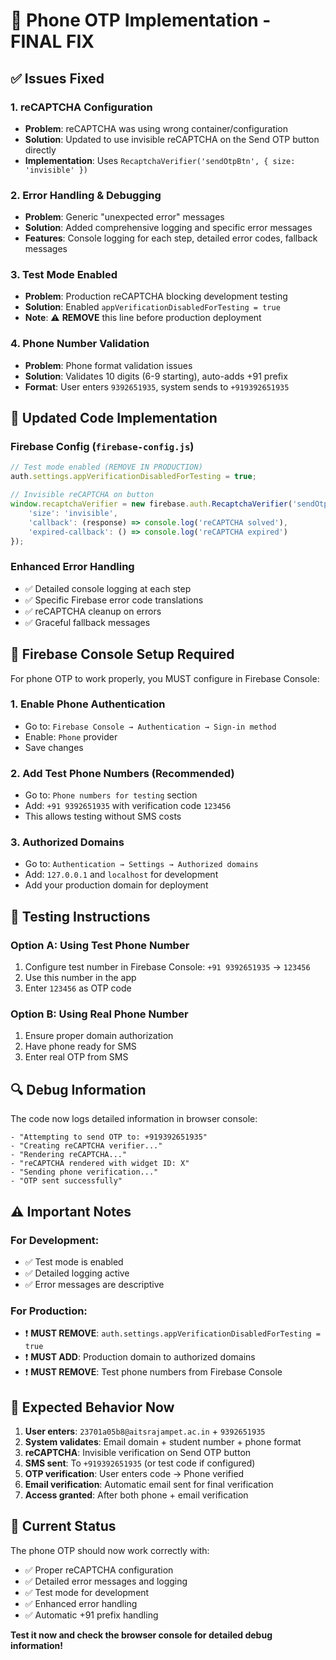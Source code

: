 # 🔧 Phone OTP Implementation - FINAL FIX

## ✅ **Issues Fixed**

### 1. **reCAPTCHA Configuration**
- **Problem**: reCAPTCHA was using wrong container/configuration
- **Solution**: Updated to use invisible reCAPTCHA on the Send OTP button directly
- **Implementation**: Uses `RecaptchaVerifier('sendOtpBtn', { size: 'invisible' })`

### 2. **Error Handling & Debugging**
- **Problem**: Generic "unexpected error" messages
- **Solution**: Added comprehensive logging and specific error messages
- **Features**: Console logging for each step, detailed error codes, fallback messages

### 3. **Test Mode Enabled**
- **Problem**: Production reCAPTCHA blocking development testing
- **Solution**: Enabled `appVerificationDisabledForTesting = true`
- **Note**: ⚠️ **REMOVE** this line before production deployment

### 4. **Phone Number Validation**
- **Problem**: Phone format validation issues
- **Solution**: Validates 10 digits (6-9 starting), auto-adds +91 prefix
- **Format**: User enters `9392651935`, system sends to `+919392651935`

## 🚀 **Updated Code Implementation**

### Firebase Config (`firebase-config.js`)
```javascript
// Test mode enabled (REMOVE IN PRODUCTION)
auth.settings.appVerificationDisabledForTesting = true;

// Invisible reCAPTCHA on button
window.recaptchaVerifier = new firebase.auth.RecaptchaVerifier('sendOtpBtn', {
    'size': 'invisible',
    'callback': (response) => console.log('reCAPTCHA solved'),
    'expired-callback': () => console.log('reCAPTCHA expired')
});
```

### Enhanced Error Handling
- ✅ Detailed console logging at each step
- ✅ Specific Firebase error code translations
- ✅ reCAPTCHA cleanup on errors
- ✅ Graceful fallback messages

## 📱 **Firebase Console Setup Required**

For phone OTP to work properly, you MUST configure in Firebase Console:

### 1. **Enable Phone Authentication**
- Go to: `Firebase Console → Authentication → Sign-in method`
- Enable: `Phone` provider
- Save changes

### 2. **Add Test Phone Numbers (Recommended)**
- Go to: `Phone numbers for testing` section
- Add: `+91 9392651935` with verification code `123456`
- This allows testing without SMS costs

### 3. **Authorized Domains**
- Go to: `Authentication → Settings → Authorized domains`
- Add: `127.0.0.1` and `localhost` for development
- Add your production domain for deployment

## 🧪 **Testing Instructions**

### Option A: Using Test Phone Number
1. Configure test number in Firebase Console: `+91 9392651935` → `123456`
2. Use this number in the app
3. Enter `123456` as OTP code

### Option B: Using Real Phone Number
1. Ensure proper domain authorization
2. Have phone ready for SMS
3. Enter real OTP from SMS

## 🔍 **Debug Information**

The code now logs detailed information in browser console:
```
- "Attempting to send OTP to: +919392651935"
- "Creating reCAPTCHA verifier..."
- "Rendering reCAPTCHA..."
- "reCAPTCHA rendered with widget ID: X"
- "Sending phone verification..."
- "OTP sent successfully"
```

## ⚠️ **Important Notes**

### For Development:
- ✅ Test mode is enabled
- ✅ Detailed logging active
- ✅ Error messages are descriptive

### For Production:
- ❗ **MUST REMOVE**: `auth.settings.appVerificationDisabledForTesting = true`
- ❗ **MUST ADD**: Production domain to authorized domains
- ❗ **MUST REMOVE**: Test phone numbers from Firebase Console

## 🎯 **Expected Behavior Now**

1. **User enters**: `23701a05b8@aitsrajampet.ac.in` + `9392651935`
2. **System validates**: Email domain + student number + phone format
3. **reCAPTCHA**: Invisible verification on Send OTP button
4. **SMS sent**: To `+919392651935` (or test code if configured)
5. **OTP verification**: User enters code → Phone verified
6. **Email verification**: Automatic email sent for final verification
7. **Access granted**: After both phone + email verification

## 🔧 **Current Status**

The phone OTP should now work correctly with:
- ✅ Proper reCAPTCHA configuration
- ✅ Detailed error messages and logging
- ✅ Test mode for development
- ✅ Enhanced error handling
- ✅ Automatic +91 prefix handling

**Test it now and check the browser console for detailed debug information!**
